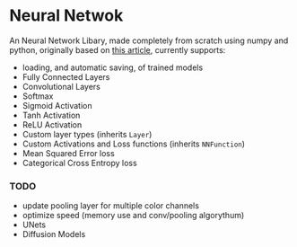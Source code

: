 # Neural Netwok
An Neural Network Libary, made completely from scratch using numpy and python, originally based on [this article](https://towardsdatascience.com/math-neural-network-from-scratch-in-python-d6da9f29ce65), currently supports:
- loading, and automatic saving, of trained models
- Fully Connected Layers
- Convolutional Layers
- Softmax
- Sigmoid Activation
- Tanh Activation
- ReLU Activation
- Custom layer types (inherits `Layer`)
- Custom Activations and Loss functions (inherits `NNFunction`)
- Mean Squared Error loss
- Categorical Cross Entropy loss

### TODO
- update pooling layer for multiple color channels
- optimize speed (memory use and conv/pooling algorythum)
- UNets
- Diffusion Models
